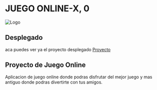# JUEGO ONLINE-X, 0
![Logo](https://i.pinimg.com/736x/3a/dd/8b/3add8be4946954c875cdc2059c4b0d44.jpg)

## Desplegado
aca puedes ver ya el proyecto desplegado 
[Proyecto](https://edg5latan.github.io/JuegoXy0/)

## Proyecto de Juego Online
Aplicacion de juego online donde podras disfrutar del mejor juego y mas antiguo donde podras divertirte con tus amigos.
